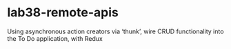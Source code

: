 # lab38-remote-apis
Using asynchronous action creators via ‘thunk’, wire CRUD functionality into the To Do application, with Redux 
